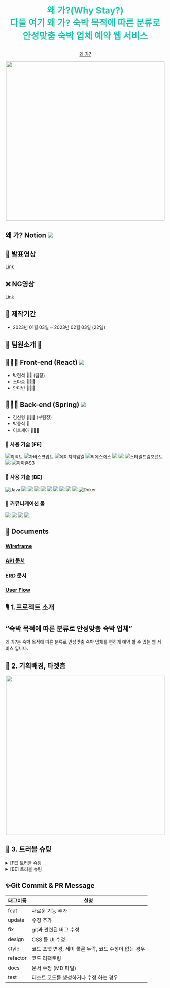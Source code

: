 


# **<p align="center"><span style="color:#23C8AF">왜 가?(Why Stay?) </br> 다들 여기 왜 가? 숙박 목적에 따른 분류로 안성맞춤 숙박 업체 예약 웹 서비스 </span></p>**


<p align="center"><a href="http://whystay.p-e.kr/">왜 가?</a></p>
<p align="center"><img src="https://user-images.githubusercontent.com/87220944/215426799-10b2114f-8015-489f-a306-08e2f11e2cac.jpg" height="500"></img></p>

<!-- <p align="center"><img src="https://user-images.githubusercontent.com/97425158/161680492-266f80e7-709d-41c5-82b0-eb025f387f9c.png"></p> -->

## 왜 가? Notion <a href="https://www.notion.so/codestates/4c3677a8279641e494589b0e30ebefa2"><img src="https://img.shields.io/badge/Notion-000000?style=flat&logo=Notion&logoColor=white&link=https://available-parent-09c.notion.site/12-aac1c51225424d16bda9bcce1bdb2360"></a>

## 🎤 발표영상


[Link](https://youtu.be/BnkJpTD9A_A)

## ❌ NG영상

[Link](https://youtu.be/Z31z7tlamdA)


## 📅 제작기간 

* 2023년 01월 03일 ~ 2023년 02월 03일 (22일)

## 💃 팀원소개 🕺

## 👨🏻‍💻 Front-end (React) <a href="https://github.com/codestates-seb/seb41_main_016"><img src="https://img.shields.io/badge/GitHub-000000?style=flat&logo=GitHub&logoColor=white&link=https://github.com/spacejay1007/plogging_FE"/></a>

  * 박현석 🤵🏻 (팀장)
  * 소다솜 👩🏻‍⚖️
  * 안다빈 👩🏻‍🎓

## 🧑🏽‍💻 Back-end (Spring) <a href="https://github.com/codestates-seb/seb41_main_016"><img src="https://img.shields.io/badge/GitHub-000000?style=flat&logo=GitHub&logoColor=white&link=https://github.com/spacejay1007/plogging_FE"/></a>

  * 김신형 👨🏼‍⚕️ (부팀장)
  * 박종식 🤵
  * 이호세아 🤵🏻‍♂️

### 🔧 사용 기술 [FE]

![리액트](https://user-images.githubusercontent.com/97425158/161745107-cc062718-9c52-4446-8f14-9faba0b9dea7.svg)
![자바스크립트](https://user-images.githubusercontent.com/97425158/161745127-a3fa5ed0-ceb6-427a-94d1-834d762fd3b4.svg)
![에이치티엠엘](https://user-images.githubusercontent.com/97425158/161745161-566f015b-0ec2-4bba-82aa-f3bb7498bdd7.svg)
![씨에스에스](https://user-images.githubusercontent.com/97425158/161745198-92ff3896-7ce0-4946-a8b4-e6d23223eb3b.svg)
<img src="https://img.shields.io/badge/redux toolkit-764ABC?style=for-the-badge&logo=redux&logoColor=white">
<img src="https://img.shields.io/badge/Axios-5A29E4?style=for-the-badge&logo=Axios&logoColor=white">
![스타일드컴포넌트](https://user-images.githubusercontent.com/97425158/161745269-27a8a71d-788d-4bdf-97e8-f86c97b224a9.svg)
<img src="https://img.shields.io/badge/ReactQuery-FF4154?style=for-the-badge&logo=ReactQuery&logoColor=white"> 
![아마존S3](https://user-images.githubusercontent.com/97425158/161744999-3ae8a4d1-48d8-41fc-af06-c601f6e1fc4d.svg)

### 🔧 사용 기술 [BE]

![Java](https://img.shields.io/badge/Java-FAB040?style=for-the-badge&logo=Java&logoColor=white)
<img src="https://img.shields.io/badge/Spring Boot-6DB33F?style=for-the-badge&logo=Spring Boot&logoColor=white">
<img src="https://img.shields.io/badge/Spring Security-6DB33F?style=for-the-badge&logo=Spring Security&logoColor=white">
<img src="https://img.shields.io/badge/Spring Data Jpa-6DB33F?style=for-the-badge&logo=Spring Data Jpa&logoColor=white">
<img src="https://img.shields.io/badge/JWT-000?style=for-the-badge&logo=JSON Web Tokens&logoColor=white">
<img src="https://img.shields.io/badge/Gradle-02303A?style=for-the-badge&logo=Gradle&logoColor=white">
<img src="https://img.shields.io/badge/Mysql-4479A1?style=for-the-badge&logo=Mysql&logoColor=white">
<img src="https://img.shields.io/badge/Oauth2-EB5424?style=for-the-badge&logo=Oauth2&logoColor=white">
<img src="https://img.shields.io/badge/Redis-DC382D?style=for-the-badge&logo=Redis&logoColor=white">
<img src="https://img.shields.io/badge/KakaoApi-FFCD00?style=for-the-badge&logo=Kakao&logoColor=white">
![Doker](https://img.shields.io/badge/Doker-2496ED?style=for-the-badge&logo=Doker&logoColor=white)

### 💬 커뮤니케이션 툴
<img src="https://img.shields.io/badge/Notion-000?style=for-the-badge&logo=Notion&logoColor=white">
<img src="https://img.shields.io/badge/Github-181717?style=for-the-badge&logo=Github&logoColor=white">
<img src="https://img.shields.io/badge/Zoom-2D8CFF?style=for-the-badge&logo=Zoom&logoColor=white">
<img src="https://img.shields.io/badge/KakaoTalk-FFCD00?style=for-the-badge&logo=KakaoTalk&logoColor=white">

## :memo: Documents

### [Wireframe]()
### [API 문서](https://www.notion.so/codestates/API-f0f2484536284282bcc71f06a2d2cd36)
### [ERD 문서](https://www.erdcloud.com/d/CtBc4TcTCZc8uQ32F)
### [User Flow]()



## 🎙 **1.프로젝트 소개**
## “숙박 목적에 따른 분류로 안성맞춤 숙박 업체”

왜 가?는 숙박 목적에 따른 분류로 안성맞춤 숙박 업체를 편하게 예약 할 수 있는 웹 서비스 입니다.

## 🎯 **2. 기획배경, 타겟층**
<p align="center"><img src="https://user-images.githubusercontent.com/87220944/215425223-355e3514-5556-4f6a-9b30-ea4d03a7cd83.png" height="500"></img></p>


## 🧐 **3. 트러블 슈팅**
<details>
<summary>[FE] 트러블 슈팅</summary>
<div markdown="1">

  https://www.notion.so/codestates/FE-41d53ed73a124065be284926dd0d3f2d

</div>
</details>

<details>
<summary>[BE] 트러블 슈팅</summary>
<div markdown="1">

  https://www.notion.so/codestates/BE-d3caacd76e074235960543cd7c5e42af

</div>
</details>

## ✨Git Commit & PR Message

| 태그이름 | 설명                                                  |
| -------- | ----------------------------------------------------- |
| feat     | 새로운 기능 추가                                      |
| update     | 수정 추가                                      |
| fix      | git과 관련된 버그 수정                                             |
| design   | CSS 등 UI 수정                                 |
| style    | 코드 포맷 변경, 세미 콜론 누락, 코드 수정이 없는 경우 |
| refactor | 코드 리팩토링                                         |
| docs     | 문서 수정 (MD 파일)                                   |
| test     | 테스트 코드를 생성하거나 수정 하는 경우               |

